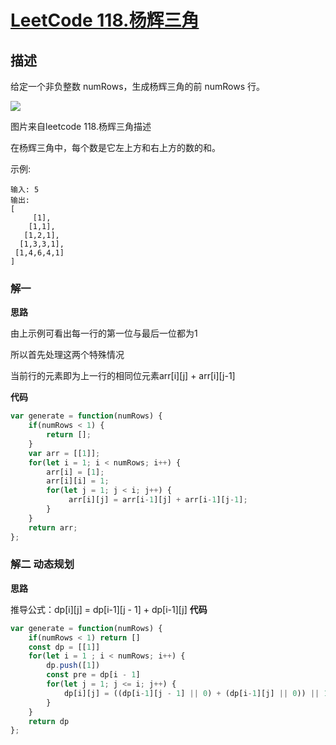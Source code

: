 # [LeetCode 118.杨辉三角](https://leetcode-cn.com/problems/pascals-triangle)
## 描述

给定一个非负整数 numRows，生成杨辉三角的前 numRows 行。

![](../images/118.gif)

图片来自leetcode 118.杨辉三角描述

在杨辉三角中，每个数是它左上方和右上方的数的和。

示例:
```
输入: 5
输出:
[
     [1],
    [1,1],
   [1,2,1],
  [1,3,3,1],
 [1,4,6,4,1]
]
```

### 解一 
**思路**

由上示例可看出每一行的第一位与最后一位都为1

所以首先处理这两个特殊情况

当前行的元素即为上一行的相同位元素arr[i][j] +  arr[i][j-1] 

**代码**
```Javascript 
var generate = function(numRows) {
    if(numRows < 1) {
        return [];
    }
    var arr = [[1]];
    for(let i = 1; i < numRows; i++) {
        arr[i] = [1];
        arr[i][i] = 1;
        for(let j = 1; j < i; j++) {
             arr[i][j] = arr[i-1][j] + arr[i-1][j-1];
        }
    }
    return arr;     
};
```
### 解二 动态规划
**思路**

推导公式：dp[i][j] = dp[i-1][j - 1] + dp[i-1][j]
**代码**
```Javascript 
var generate = function(numRows) {
    if(numRows < 1) return []
    const dp = [[1]]
    for(let i = 1 ; i < numRows; i++) {
        dp.push([1])
        const pre = dp[i - 1]
        for(let j = 1; j <= i; j++) {
            dp[i][j] = ((dp[i-1][j - 1] || 0) + (dp[i-1][j] || 0)) || 1
        }
    }
    return dp
};
```

